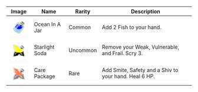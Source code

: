 | Image | Name | Rarity | Description |
| ----- | ---- | ------ | ----------- |
| ![](potions/OceanInAJar.png) | Ocean In A Jar | Common | Add 2 Fish to your hand. |
| ![](potions/StarlightSoda.png) | Starlight Soda | Uncommon | Remove your Weak, Vulnerable, and Frail. Scry 3. |
| ![](potions/CarePackage.png) | Care Package | Rare | Add Smite, Safety and a Shiv to your hand. Heal 6 HP. |

